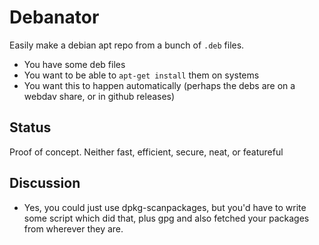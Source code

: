 # Debanator

Easily make a debian apt repo from a bunch of `.deb` files.

- You have some deb files
- You want to be able to `apt-get install` them on systems
- You want this to happen automatically (perhaps the debs are on a webdav share, or in
  github releases)

## Status

Proof of concept. Neither fast, efficient, secure, neat, or featureful

## Discussion

- Yes, you could just use dpkg-scanpackages, but you'd have to write some script which
did that, plus gpg and also fetched your packages from wherever they are.

